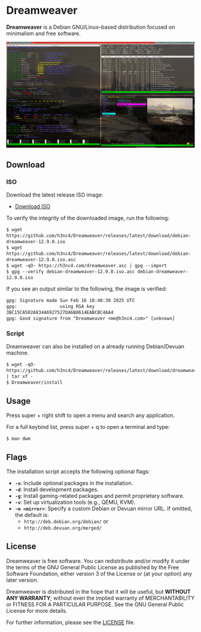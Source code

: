 # Dreamweaver

**Dreamweaver** is a Debian GNU/Linux–based distribution focused on minimalism and free software.

![screenshot.png](./pics/screenshot.png)

## Download

### ISO

Download the latest release ISO image:

- [Download ISO](https://github.com/h3nc4/Dreamweaver/releases/latest/download/debian-dreamweaver-12.9.0.iso)

To verify the integrity of the downloaded image, run the following:

```console
$ wget https://github.com/h3nc4/Dreamweaver/releases/latest/download/debian-dreamweaver-12.9.0.iso
$ wget https://github.com/h3nc4/Dreamweaver/releases/latest/download/debian-dreamweaver-12.9.0.iso.asc
$ wget -qO- https://h3nc4.com/dreamweaver.asc | gpg --import
$ gpg --verify debian-dreamweaver-12.9.0.iso.asc debian-dreamweaver-12.9.0.iso
```

If you see an output similar to the following, the image is verified:

```
gpg: Signature made Sun Feb 16 18:40:30 2025 UTC
gpg:                using RSA key 3BC15CA502A834A6927527DA6B8614EABCBC4AA4
gpg: Good signature from "Dreamweaver <me@h3nc4.com>" [unknown]
```

### Script

Dreamweaver can also be installed on a already running Debian/Devuan machine.

```console
$ wget -qO- https://github.com/h3nc4/Dreamweaver/releases/latest/download/dreamweaver.tar.gz | tar xf -
$ Dreamweaver/install
```

## Usage

Press super + right shift to open a menu and search any application.

For a full keybind list, press super + q to open a terminal and type:

```console
$ man dwm
```

## Flags

The installation script accepts the following optional flags:

- **`-o`**: Include optional packages in the installation.
- **`-d`**: Install development packages.
- **`-g`**: Install gaming-related packages and permit proprietary software.
- **`-v`**: Set up virtualization tools (e.g., QEMU, KVM).
- **`-m <mirror>`**: Specify a custom Debian or Devuan mirror URL. If omitted, the default is:
  - `http://deb.debian.org/debian/` or
  - `http://deb.devuan.org/merged/`

## License

Dreamweaver is free software. You can redistribute and/or modify it under the terms of the GNU General Public License as published by the Free Software Foundation, either version 3 of the License or (at your option) any later version.

Dreamweaver is distributed in the hope that it will be useful, but **WITHOUT ANY WARRANTY**; without even the implied warranty of MERCHANTABILITY or FITNESS FOR A PARTICULAR PURPOSE. See the GNU General Public License for more details.

For further information, please see the [LICENSE](LICENSE) file.
